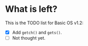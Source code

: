 What is left?
=============

This is the TODO list for Basic OS v1.2:

- [x] Add `getch()` and `gets()`.
- [ ] Not thought yet.
